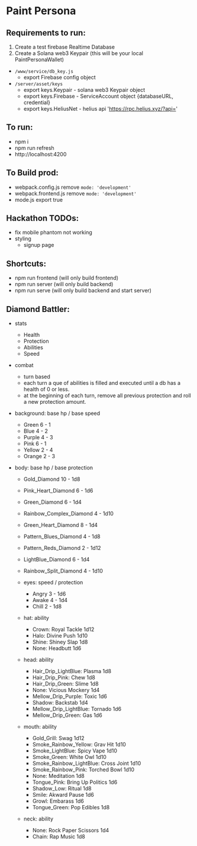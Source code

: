 # Paint Persona

## Requirements to run:

1. Create a test firebase Realtime Database
2. Create a Solana web3 Keypair (this will be your local PaintPersonaWallet)

* `/www/service/db_key.js`
  * export Firebase config object
* `/server/asset/keys`
  * export keys.Keypair - solana web3 Keypair object
  * export keys.Firebase - ServiceAccount object {databaseURL, credential}
  * export keys.HeliusNet - helius api 'https://rpc.helius.xyz/?api='

## To run:
* npm i
* npm run refresh
* http://localhost:4200

## To Build prod:
* webpack.config.js remove `mode: 'development'`
* webpack.frontend.js remove `mode: 'development'`
* mode.js export true

## Hackathon TODOs:
* fix mobile phantom not working
* styling
  * signup page

## Shortcuts:
* npm run frontend (will only build frontend)
* npm run server (will only build backend)
* npm run serve (will only build backend and start server)

## Diamond Battler:
* stats
  * Health
  * Protection
  * Abilities
  * Speed

* combat
  * turn based
  * each turn a que of abilities is filled and executed until a db has a health of 0 or less.
  * at the beginning of each turn, remove all previous protection and roll a new protection amount. 

* background: base hp / base speed
  * Green 6 - 1
  * Blue 4 - 2
  * Purple 4 - 3
  * Pink 6 - 1
  * Yellow 2 - 4
  * Orange 2 - 3

* body: base hp / base protection
  * Gold_Diamond 10 - 1d8
  * Pink_Heart_Diamond 6 - 1d6 
  * Green_Diamond 6 - 1d4
  * Rainbow_Complex_Diamond 4 - 1d10
  * Green_Heart_Diamond 8 - 1d4
  * Pattern_Blues_Diamond 4 - 1d8
  * Pattern_Reds_Diamond 2 - 1d12
  * LightBlue_Diamond 6 - 1d4 
  * Rainbow_Split_Diamond 4 - 1d10

  * eyes: speed / protection
    * Angry 3 - 1d6
    * Awake 4 - 1d4
    * Chill 2 - 1d8

  * hat: ability
    * Crown: Royal Tackle 1d12
    * Halo: Divine Push 1d10
    * Shine: Shiney Slap 1d8
    * None: Headbutt 1d6

  * head: ability
    * Hair_Drip_LightBlue: Plasma 1d8
    * Hair_Drip_Pink: Chew 1d8
    * Hair_Drip_Green: Slime 1d8
    * None: Vicious Mockery 1d4
    * Mellow_Drip_Purple: Toxic 1d6
    * Shadow: Backstab 1d4
    * Mellow_Drip_LightBlue: Tornado 1d6
    * Mellow_Drip_Green: Gas 1d6

  * mouth: ability
    * Gold_Grill: Swag 1d12
    * Smoke_Rainbow_Yellow: Grav Hit 1d10
    * Smoke_LightBlue: Spicy Vape 1d10
    * Smoke_Green: White Owl 1d10
    * Smoke_Rainbow_LightBlue: Cross Joint 1d10
    * Smoke_Rainbow_Pink: Torched Bowl 1d10
    * None: Meditation 1d8
    * Tongue_Pink: Bring Up Politics 1d6
    * Shadow_Low: Ritual 1d8
    * Smile: Akward Pause 1d6
    * Growl: Embarass 1d6
    * Tongue_Green: Pop Edibles 1d8

  * neck: ability
    * None: Rock Paper Scissors 1d4
    * Chain: Rap Music 1d8
